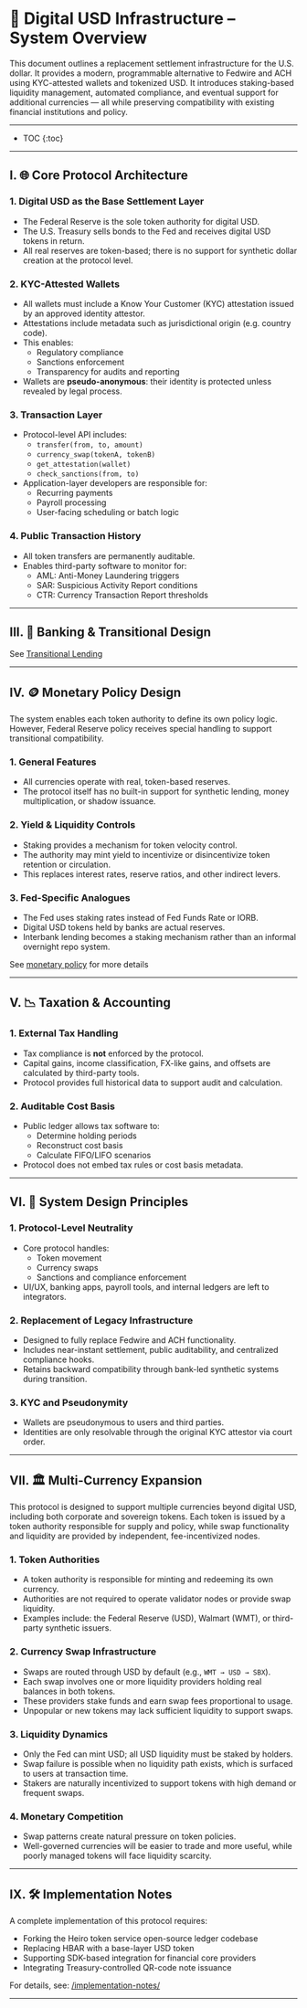 # 🧭 Digital USD Infrastructure – System Overview

This document outlines a replacement settlement infrastructure for the U.S. dollar. It provides a modern, programmable alternative to Fedwire and ACH using KYC-attested wallets and tokenized USD. It introduces staking-based liquidity management, automated compliance, and eventual support for additional currencies — all while preserving compatibility with existing financial institutions and policy.

---

* TOC
{:toc}

---

## I. 🌐 Core Protocol Architecture

### 1. Digital USD as the Base Settlement Layer
- The Federal Reserve is the sole token authority for digital USD.
- The U.S. Treasury sells bonds to the Fed and receives digital USD tokens in return.
- All real reserves are token-based; there is no support for synthetic dollar creation at the protocol level.

### 2. KYC-Attested Wallets
- All wallets must include a Know Your Customer (KYC) attestation issued by an approved identity attestor.
- Attestations include metadata such as jurisdictional origin (e.g. country code).
- This enables:
  - Regulatory compliance
  - Sanctions enforcement
  - Transparency for audits and reporting
- Wallets are **pseudo-anonymous**: their identity is protected unless revealed by legal process.

### 3. Transaction Layer
- Protocol-level API includes:
  - `transfer(from, to, amount)`
  - `currency_swap(tokenA, tokenB)`
  - `get_attestation(wallet)`
  - `check_sanctions(from, to)`
- Application-layer developers are responsible for:
  - Recurring payments
  - Payroll processing
  - User-facing scheduling or batch logic

### 4. Public Transaction History
- All token transfers are permanently auditable.
- Enables third-party software to monitor for:
  - AML: Anti-Money Laundering triggers
  - SAR: Suspicious Activity Report conditions
  - CTR: Currency Transaction Report thresholds

---

## III. 🏦 Banking & Transitional Design

See [Transitional Lending](/transitional-lending)

---

## IV. 🪙 Monetary Policy Design

The system enables each token authority to define its own policy logic. However, Federal Reserve policy receives special handling to support transitional compatibility.

### 1. General Features
- All currencies operate with real, token-based reserves.
- The protocol itself has no built-in support for synthetic lending, money multiplication, or shadow issuance.

### 2. Yield & Liquidity Controls
- Staking provides a mechanism for token velocity control.
- The authority may mint yield to incentivize or disincentivize token retention or circulation.
- This replaces interest rates, reserve ratios, and other indirect levers.

### 3. Fed-Specific Analogues
- The Fed uses staking rates instead of Fed Funds Rate or IORB.
- Digital USD tokens held by banks are actual reserves.
- Interbank lending becomes a staking mechanism rather than an informal overnight repo system.

See [monetary policy](/monetary-policy) for more details

---

## V. 📉 Taxation & Accounting

### 1. External Tax Handling
- Tax compliance is **not** enforced by the protocol.
- Capital gains, income classification, FX-like gains, and offsets are calculated by third-party tools.
- Protocol provides full historical data to support audit and calculation.

### 2. Auditable Cost Basis
- Public ledger allows tax software to:
  - Determine holding periods
  - Reconstruct cost basis
  - Calculate FIFO/LIFO scenarios
- Protocol does not embed tax rules or cost basis metadata.

---

## VI. 🧠 System Design Principles

### 1. Protocol-Level Neutrality
- Core protocol handles:
  - Token movement
  - Currency swaps
  - Sanctions and compliance enforcement
- UI/UX, banking apps, payroll tools, and internal ledgers are left to integrators.

### 2. Replacement of Legacy Infrastructure
- Designed to fully replace Fedwire and ACH functionality.
- Includes near-instant settlement, public auditability, and centralized compliance hooks.
- Retains backward compatibility through bank-led synthetic systems during transition.

### 3. KYC and Pseudonymity
- Wallets are pseudonymous to users and third parties.
- Identities are only resolvable through the original KYC attestor via court order.

---

## VII. 🏛️ Multi-Currency Expansion

This protocol is designed to support multiple currencies beyond digital USD, including both corporate and sovereign tokens. Each token is issued by a token authority responsible for supply and policy, while swap functionality and liquidity are provided by independent, fee-incentivized nodes.

### 1. Token Authorities
- A token authority is responsible for minting and redeeming its own currency.
- Authorities are not required to operate validator nodes or provide swap liquidity.
- Examples include: the Federal Reserve (USD), Walmart (WMT), or third-party synthetic issuers.

### 2. Currency Swap Infrastructure
- Swaps are routed through USD by default (e.g., `WMT → USD → SBX`).
- Each swap involves one or more liquidity providers holding real balances in both tokens.
- These providers stake funds and earn swap fees proportional to usage.
- Unpopular or new tokens may lack sufficient liquidity to support swaps.

### 3. Liquidity Dynamics
- Only the Fed can mint USD; all USD liquidity must be staked by holders.
- Swap failure is possible when no liquidity path exists, which is surfaced to users at transaction time.
- Stakers are naturally incentivized to support tokens with high demand or frequent swaps.

### 4. Monetary Competition
- Swap patterns create natural pressure on token policies.
- Well-governed currencies will be easier to trade and more useful, while poorly managed tokens will face liquidity scarcity.

---

## IX. 🛠️ Implementation Notes

A complete implementation of this protocol requires:

- Forking the Heiro token service open-source ledger codebase
- Replacing HBAR with a base-layer USD token
- Supporting SDK-based integration for financial core providers
- Integrating Treasury-controlled QR-code note issuance

For details, see: [/implementation-notes/](/implementation-notes/)

---
